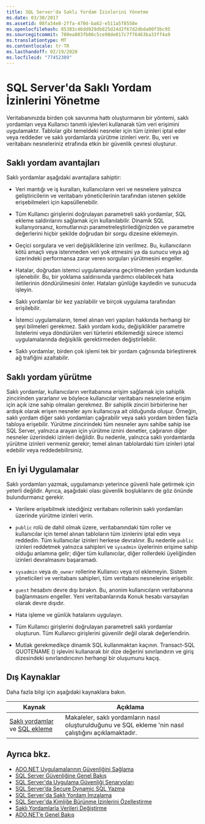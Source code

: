 ```yaml
---
title: SQL Server'da Saklı Yordam İzinlerini Yönetme
ms.date: 03/30/2017
ms.assetid: 08fa34e8-2ffa-470d-ba62-e511a5f8558e
ms.openlocfilehash: 85383c46dd029db825d24d2f67d2dbda00f3bc95
ms.sourcegitcommit: 700ea803fb06c5ce98de017c7f76463ba33ff4a9
ms.translationtype: MT
ms.contentlocale: tr-TR
ms.lasthandoff: 02/19/2020
ms.locfileid: "77452389"
---
```

# <a name="managing-permissions-with-stored-procedures-in-sql-server"></a>SQL Server'da Saklı Yordam İzinlerini Yönetme
Veritabanınızda birden çok savunma hattı oluşturmanın bir yöntemi, saklı yordamları veya Kullanıcı tanımlı işlevleri kullanarak tüm veri erişimini uygulamaktır. Tablolar gibi temeldeki nesneler için tüm izinleri iptal eder veya reddeder ve saklı yordamlarda yürütme izinleri verir. Bu, veri ve veritabanı nesneleriniz etrafında etkin bir güvenlik çevresi oluşturur.  
  
## <a name="stored-procedure-benefits"></a>Saklı yordam avantajları  
 Saklı yordamlar aşağıdaki avantajlara sahiptir:  
  
- Veri mantığı ve iş kuralları, kullanıcıların veri ve nesnelere yalnızca geliştiricilerin ve veritabanı yöneticilerinin tarafından istenen şekilde erişebilmeleri için kapsüllenebilir.  
  
- Tüm Kullanıcı girişlerini doğrulayan parametreli saklı yordamlar, SQL ekleme saldırılarını sağlamak için kullanılabilir. Dinamik SQL kullanıyorsanız, komutlarınızı parametreleştirilediğinizden ve parametre değerlerini hiçbir şekilde doğrudan bir sorgu dizesine eklemeyin.  
  
- Geçici sorgulara ve veri değişikliklerine izin verilmez. Bu, kullanıcıların kötü amaçlı veya istenmeden veri yok etmesini ya da sunucu veya ağ üzerindeki performansa zarar veren sorguları yürütmesini engeller.  
  
- Hatalar, doğrudan istemci uygulamalarına geçirilmeden yordam kodunda işlenebilir. Bu, bir yoklama saldırısında yardımcı olabilecek hata iletilerinin döndürülmesini önler. Hataları günlüğe kaydedin ve sunucuda işleyin.  
  
- Saklı yordamlar bir kez yazılabilir ve birçok uygulama tarafından erişilebilir.  
  
- İstemci uygulamaların, temel alınan veri yapıları hakkında herhangi bir şeyi bilmeleri gerekmez. Saklı yordam kodu, değişiklikler parametre listelerini veya döndürülen veri türlerini etkilemediği sürece istemci uygulamalarında değişiklik gerektirmeden değiştirilebilir.  
  
- Saklı yordamlar, birden çok işlemi tek bir yordam çağrısında birleştirerek ağ trafiğini azaltabilir.  
  
## <a name="stored-procedure-execution"></a>Saklı yordam yürütme  
 Saklı yordamlar, kullanıcıların veritabanına erişim sağlamak için sahiplik zincirinden yararlanır ve böylece kullanıcılar veritabanı nesnelerine erişim için açık izne sahip olmaları gerekmez. Bir sahiplik zinciri birbirlerine her ardışık olarak erişen nesneler aynı kullanıcıya ait olduğunda oluşur. Örneğin, saklı yordam diğer saklı yordamları çağırabilir veya saklı yordam birden fazla tabloya erişebilir. Yürütme zincirindeki tüm nesneler aynı sahibe sahip ise SQL Server, yalnızca arayan için yürütme iznini denetler, çağıranın diğer nesneler üzerindeki izinleri değildir. Bu nedenle, yalnızca saklı yordamlarda yürütme izinleri vermeniz gerekir; temel alınan tablolardaki tüm izinleri iptal edebilir veya reddedebilirsiniz.  
  
## <a name="best-practices"></a>En İyi Uygulamalar  
 Saklı yordamları yazmak, uygulamanızı yeterince güvenli hale getirmek için yeterli değildir. Ayrıca, aşağıdaki olası güvenlik boşluklarını de göz önünde bulundurmanız gerekir.  
  
- Verilere erişebilmek istediğiniz veritabanı rollerinin saklı yordamları üzerinde yürütme izinleri verin.  
  
- `public` rolü de dahil olmak üzere, veritabanındaki tüm roller ve kullanıcılar için temel alınan tabloların tüm izinlerini iptal edin veya reddedin. Tüm kullanıcılar izinleri herkese devralınır. Bu nedenle `public` izinleri reddetmek yalnızca sahipleri ve `sysadmin` üyelerinin erişime sahip olduğu anlamına gelir; diğer tüm kullanıcılar, diğer rollerdeki üyeliğinden izinleri devralmasını başaramadı.  
  
- `sysadmin` veya `db_owner` rollerine Kullanıcı veya rol eklemeyin. Sistem yöneticileri ve veritabanı sahipleri, tüm veritabanı nesnelerine erişebilir.  
  
- `guest` hesabını devre dışı bırakın. Bu, anonim kullanıcıların veritabanına bağlanmasını engeller. Yeni veritabanlarında Konuk hesabı varsayılan olarak devre dışıdır.  
  
- Hata işleme ve günlük hatalarını uygulayın.  
  
- Tüm Kullanıcı girişlerini doğrulayan parametreli saklı yordamlar oluşturun. Tüm Kullanıcı girişlerini güvenilir değil olarak değerlendirin.  
  
- Mutlak gerekmedikçe dinamik SQL kullanmaktan kaçının. Transact-SQL QUOTENAME () işlevini kullanarak bir dize değerini sınırlandırın ve giriş dizesindeki sınırlandırıcının herhangi bir oluşumunu kaçış.  
  
## <a name="external-resources"></a>Dış Kaynaklar  
 Daha fazla bilgi için aşağıdaki kaynaklara bakın.  
  
|Kaynak|Açıklama|  
|--------------|-----------------|  
|[Saklı yordamlar](/sql/relational-databases/stored-procedures/stored-procedures-database-engine) ve [SQL ekleme](/sql/relational-databases/security/sql-injection)|Makaleler, saklı yordamların nasıl oluşturulduğunu ve SQL ekleme 'nin nasıl çalıştığını açıklamaktadır.|  
  
## <a name="see-also"></a>Ayrıca bkz.

- [ADO.NET Uygulamalarının Güvenliğini Sağlama](../securing-ado-net-applications.md)
- [SQL Server Güvenliğine Genel Bakış](overview-of-sql-server-security.md)
- [SQL Server'da Uygulama Güvenliği Senaryoları](application-security-scenarios-in-sql-server.md)
- [SQL Server’da Secure Dynamic SQL Yazma](writing-secure-dynamic-sql-in-sql-server.md)
- [SQL Server'da Saklı Yordam İmzalama](signing-stored-procedures-in-sql-server.md)
- [SQL Server'da Kimliğe Bürünme İzinlerini Özelleştirme](customizing-permissions-with-impersonation-in-sql-server.md)
- [Saklı Yordamlarla Verileri Değiştirme](../modifying-data-with-stored-procedures.md)
- [ADO.NET’e Genel Bakış](../ado-net-overview.md)
